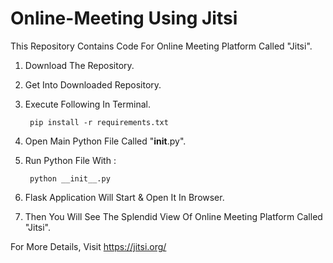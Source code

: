 # Online-Meeting Using Jitsi

This Repository Contains Code For Online Meeting Platform Called "Jitsi".

1) Download The Repository.
2) Get Into Downloaded Repository.
3) Execute Following In Terminal.

        pip install -r requirements.txt

4) Open Main Python File Called "__init__.py".
5) Run Python File With :

        python __init__.py

6) Flask Application Will Start & Open It In Browser.
7) Then You Will See The Splendid View Of Online Meeting Platform Called "Jitsi".

For More Details, Visit https://jitsi.org/
